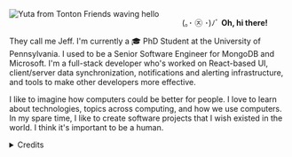 <img src="https://speculative.s-ul.eu/bJuKL6uz" align="left" alt="Yuta from Tonton Friends waving hello">
<p align="right">
  <p align="center">(｡･ ㉨ ･)ﾉﾞ <strong>Oh, hi there!</strong></p>
  <p align="left">
    They call me Jeff. I'm currently a 🎓 PhD Student at the University of Pennsylvania.
    I used to be a Senior Software Engineer for MongoDB and Microsoft.
    I'm a full-stack developer who's worked on React-based UI, client/server data synchronization,
    notifications and alerting infrastructure, and tools to make other developers more effective.
  </p>
  <p align="left">
    I like to imagine how computers could be better for people.
    I love to learn about technologies, topics across computing, and how we use computers.
    In my spare time, I like to create software projects that I wish existed in the world.
    I think it's important to be a human.
  </p>
</p>

<details>
  <summary>Credits</summary>
  <ul>
    <li>Profile picture: <a href="https://picrew.me/image_maker/684058">Picrew</a></li>
    <li>README mascot: Yuta from <a href="https://www.instagram.com/tonton.friends">Tonton Friends</a></li>
    <li>Layout <s>stolen</s> borrowed from <a href="https://github.com/chumbud">my pal PJ</a>, who has much better aesthetic taste than I.</li>
</details>
